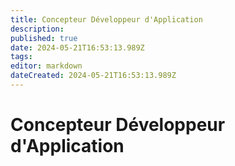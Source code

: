 ```yaml
---
title: Concepteur Développeur d'Application
description: 
published: true
date: 2024-05-21T16:53:13.989Z
tags: 
editor: markdown
dateCreated: 2024-05-21T16:53:13.989Z
---
```


# Concepteur Développeur d'Application

